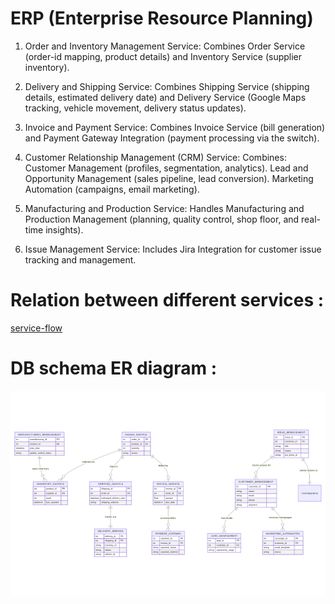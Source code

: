 # ERP (Enterprise Resource Planning)

1. Order and Inventory Management Service:
Combines Order Service (order-id mapping, product details) and Inventory Service (supplier inventory).

2. Delivery and Shipping Service:
Combines Shipping Service (shipping details, estimated delivery date) and Delivery Service (Google Maps tracking, vehicle movement, delivery status updates).

3. Invoice and Payment Service:
Combines Invoice Service (bill generation) and Payment Gateway Integration (payment processing via the switch).

4. Customer Relationship Management (CRM) Service:
Combines:
Customer Management (profiles, segmentation, analytics).
Lead and Opportunity Management (sales pipeline, lead conversion).
Marketing Automation (campaigns, email marketing).

5. Manufacturing and Production Service:
Handles Manufacturing and Production Management (planning, quality control, shop floor, and real-time insights).

6. Issue Management Service:
Includes Jira Integration for customer issue tracking and management.


# Relation between different services :

[service-flow](scm.png)

# DB schema ER diagram :

![Architecture Diagram](scm-ER.png)
